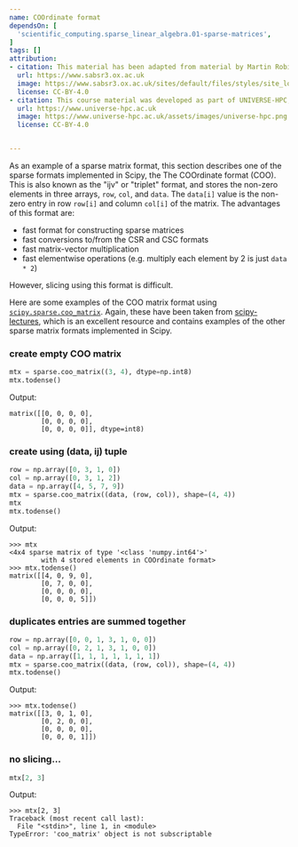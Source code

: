```yaml
---
name: COOrdinate format
dependsOn: [
  'scientific_computing.sparse_linear_algebra.01-sparse-matrices',
]
tags: []
attribution: 
- citation: This material has been adapted from material by Martin Robinson from the "Scientific Computing" module of the SABS R³ Center for Doctoral Training.
  url: https://www.sabsr3.ox.ac.uk
  image: https://www.sabsr3.ox.ac.uk/sites/default/files/styles/site_logo/public/styles/site_logo/public/sabsr3/site-logo/sabs_r3_cdt_logo_v3_111x109.png
  license: CC-BY-4.0
- citation: This course material was developed as part of UNIVERSE-HPC, which is funded through the SPF ExCALIBUR programme under grant number EP/W035731/1 
  url: https://www.universe-hpc.ac.uk
  image: https://www.universe-hpc.ac.uk/assets/images/universe-hpc.png
  license: CC-BY-4.0


---
```




As an example of a sparse matrix format, this section describes one of the sparse
formats implemented in Scipy, the The COOrdinate format (COO). This is also known as the
"ijv" or "triplet" format, and stores the non-zero elements in three arrays, `row`,
`col`, and `data`. The `data[i]` value is the non-zero entry in row `row[i]` and column
`col[i]` of the matrix. The advantages of this format are:

- fast format for constructing sparse matrices
- fast conversions to/from the CSR and CSC formats
- fast matrix-vector multiplication
- fast elementwise operations (e.g. multiply each element by 2 is just `data * 2`)

However, slicing using this format is difficult.

Here are some examples of the COO matrix format using
[`scipy.sparse.coo_matrix`](https://docs.scipy.org/doc/scipy/reference/generated/scipy.sparse.coo_matrix.html).
Again, these have been taken from
[scipy-lectures](http://scipy-lectures.org/advanced/scipy_sparse/introduction.html#why-sparse-matrices),
which is an excellent resource and contains examples of the other sparse matrix formats
implemented in Scipy.

### create empty COO matrix

```python
mtx = sparse.coo_matrix((3, 4), dtype=np.int8)
mtx.todense()
```

Output:

```text
matrix([[0, 0, 0, 0],
        [0, 0, 0, 0],
        [0, 0, 0, 0]], dtype=int8)
```

### create using (data, ij) tuple

```python
row = np.array([0, 3, 1, 0])
col = np.array([0, 3, 1, 2])
data = np.array([4, 5, 7, 9])
mtx = sparse.coo_matrix((data, (row, col)), shape=(4, 4))
mtx
mtx.todense()
```

Output:

```text
>>> mtx
<4x4 sparse matrix of type '<class 'numpy.int64'>'
        with 4 stored elements in COOrdinate format>
>>> mtx.todense()
matrix([[4, 0, 9, 0],
        [0, 7, 0, 0],
        [0, 0, 0, 0],
        [0, 0, 0, 5]])
```

### duplicates entries are summed together

```python
row = np.array([0, 0, 1, 3, 1, 0, 0])
col = np.array([0, 2, 1, 3, 1, 0, 0])
data = np.array([1, 1, 1, 1, 1, 1, 1])
mtx = sparse.coo_matrix((data, (row, col)), shape=(4, 4))
mtx.todense()
```

Output:

```text
>>> mtx.todense()
matrix([[3, 0, 1, 0],
        [0, 2, 0, 0],
        [0, 0, 0, 0],
        [0, 0, 0, 1]])
```

### no slicing…

```python
mtx[2, 3]
```

Output:

```text
>>> mtx[2, 3]
Traceback (most recent call last):
  File "<stdin>", line 1, in <module>
TypeError: 'coo_matrix' object is not subscriptable
```
